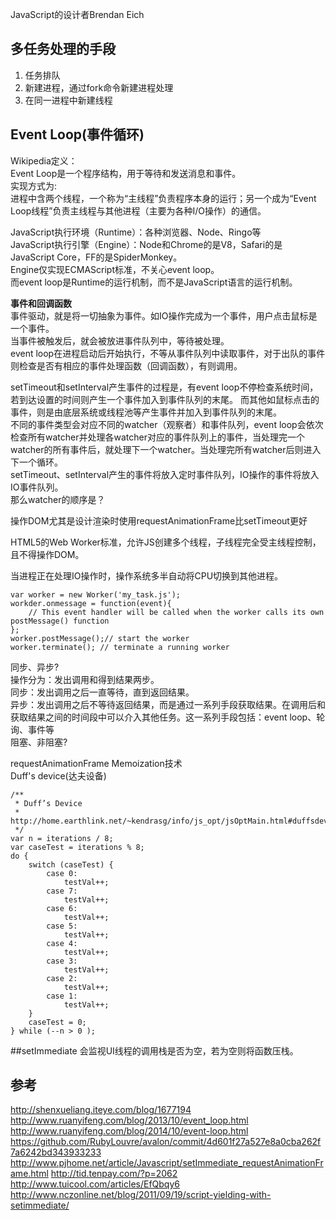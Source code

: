 JavaScript的设计者Brendan Eich<Br/>

## 多任务处理的手段
1. 任务排队<Br/>
2. 新建进程，通过fork命令新建进程处理<br/>
3. 在同一进程中新建线程<br/>
## Event Loop(事件循环)
Wikipedia定义：<Br/>
Event Loop是一个程序结构，用于等待和发送消息和事件。<br/>
实现方式为:<br/>
进程中含两个线程，一个称为“主线程”负责程序本身的运行；另一个成为“Event Loop线程”负责主线程与其他进程（主要为各种I/O操作）的通信。<br/>


JavaScript执行环境（Runtime）：各种浏览器、Node、Ringo等<br/>
JavaScript执行引擎（Engine）：Node和Chrome的是V8，Safari的是JavaScript Core，FF的是SpiderMonkey。<br/>
Engine仅实现ECMAScript标准，不关心event loop。<br/>
而event loop是Runtime的运行机制，而不是JavaScript语言的运行机制。<br/>

**事件和回调函数**<Br/>
事件驱动，就是将一切抽象为事件。如IO操作完成为一个事件，用户点击鼠标是一个事件。<br/>
当事件被触发后，就会被放进事件队列中，等待被处理。<br/>
event loop在进程启动后开始执行，不等从事件队列中读取事件，对于出队的事件则检查是否有相应的事件处理函数（回调函数），有则调用。<br/>

setTimeout和setInterval产生事件的过程是，有event loop不停检查系统时间，若到达设置的时间则产生一个事件加入到事件队列的末尾。
而其他如鼠标点击的事件，则是由底层系统或线程池等产生事件并加入到事件队列的末尾。<br/>
不同的事件类型会对应不同的watcher（观察者）和事件队列，event loop会依次检查所有watcher并处理各watcher对应的事件队列上的事件，当处理完一个watcher的所有事件后，就处理下一个watcher。当处理完所有watcher后则进入下一个循环。<br/>
setTimeout、setInterval产生的事件将放入定时事件队列，IO操作的事件将放入IO事件队列。<br/>
那么watcher的顺序是？<br/>


操作DOM尤其是设计渲染时使用requestAnimationFrame比setTimeout更好<br/>

HTML5的Web Worker标准，允许JS创建多个线程，子线程完全受主线程控制，且不得操作DOM。<br/>

当进程正在处理IO操作时，操作系统多半自动将CPU切换到其他进程。<br/>
````
var worker = new Worker('my_task.js');
workder.onmessage = function(event){
	// This event handler will be called when the worker calls its own postMessage() function
};
worker.postMessage();// start the worker
worker.terminate(); // terminate a running worker
````
同步、异步?<Br/>
操作分为：发出调用和得到结果两步。<br/>
同步：发出调用之后一直等待，直到返回结果。<br/>
异步：发出调用之后不等待返回结果，而是通过一系列手段获取结果。在调用后和获取结果之间的时间段中可以介入其他任务。这一系列手段包括：event loop、轮询、事件等<br/>
阻塞、非阻塞?<Br/>

requestAnimationFrame
Memoization技术<Br/>
Duff's device(达夫设备)
````
/**
 * Duff’s Device
 * http://home.earthlink.net/~kendrasg/info/js_opt/jsOptMain.html#duffsdevice
 */
var n = iterations / 8;
var caseTest = iterations % 8;
do {
    switch (caseTest) {
        case 0:
            testVal++;
        case 7:
            testVal++;
        case 6:
            testVal++;
        case 5:
            testVal++;
        case 4:
            testVal++;
        case 3:
            testVal++;
        case 2:
            testVal++;
        case 1:
            testVal++;
    }
    caseTest = 0;
} while (--n > 0 );
````

##setImmediate
会监视UI线程的调用栈是否为空，若为空则将函数压栈。<br/>



## 参考
http://shenxueliang.iteye.com/blog/1677194
http://www.ruanyifeng.com/blog/2013/10/event_loop.html
http://www.ruanyifeng.com/blog/2014/10/event-loop.html
https://github.com/RubyLouvre/avalon/commit/4d601f27a527e8a0cba262f7a6242bd343933233
http://www.pjhome.net/article/Javascript/setImmediate_requestAnimationFrame.html
http://tid.tenpay.com/?p=2062
http://www.tuicool.com/articles/EfQbqy6
http://www.nczonline.net/blog/2011/09/19/script-yielding-with-setimmediate/
